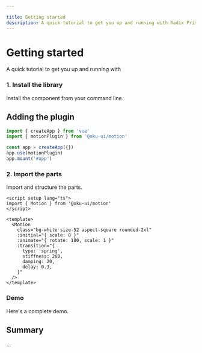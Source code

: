 ```yaml
---

title: Getting started
description: A quick tutorial to get you up and running with Radix Primitives.
---
```


<script setup>
import HeroContainer from '../../components/HeroContainer.vue'
import DemoGettingStarted from '../../components/demo/GettingStarted/index.vue'
import HeroCodeGroup from '../../components/HeroCodeGroup.vue'
</script>

# Getting started

<Description>
A quick tutorial to get you up and running with
</Description>

### 1. Install the library

Install the component from your command line.

<InstallationTabs value="@oku-ui/motion" />

## Adding the plugin
```ts
import { createApp } from 'vue'
import { motionPlugin } from '@oku-ui/motion'

const app = createApp({})
app.use(motionPlugin)
app.mount('#app')
```

### 2. Import the parts

Import and structure the parts.

```vue twoslash
<script setup lang="ts">
import { Motion } from '@oku-ui/motion'
</script>

<template>
  <Motion
    class="bg-white size-52 aspect-square rounded-2xl"
    :initial="{ scale: 0 }"
    :animate="{ rotate: 180, scale: 1 }"
    :transition="{
      type: 'spring',
      stiffness: 260,
      damping: 20,
      delay: 0.3,
    }"
  />
</template>
```

### Demo

Here's a complete demo.

<HeroContainer>
<DemoGettingStarted />

</HeroContainer>

## Summary

...
